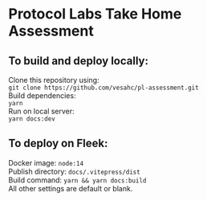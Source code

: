 # Protocol Labs Take Home Assessment

## To build and deploy locally: 

<p>
Clone this repository using: 
<br>
<code>git clone https://github.com/vesahc/pl-assessment.git</code>
<br>
Build dependencies:
<br>
<code>yarn</code>
<br>
Run on local server:
<br>
<code>yarn docs:dev</code>
</p>

## To deploy on Fleek:
<p>
Docker image: <code>node:14</code>
<br>
Publish directory: <code>docs/.vitepress/dist</code>
<br>
Build command: <code>yarn && yarn docs:build</code>
<br>
All other settings are default or blank. 
</p>